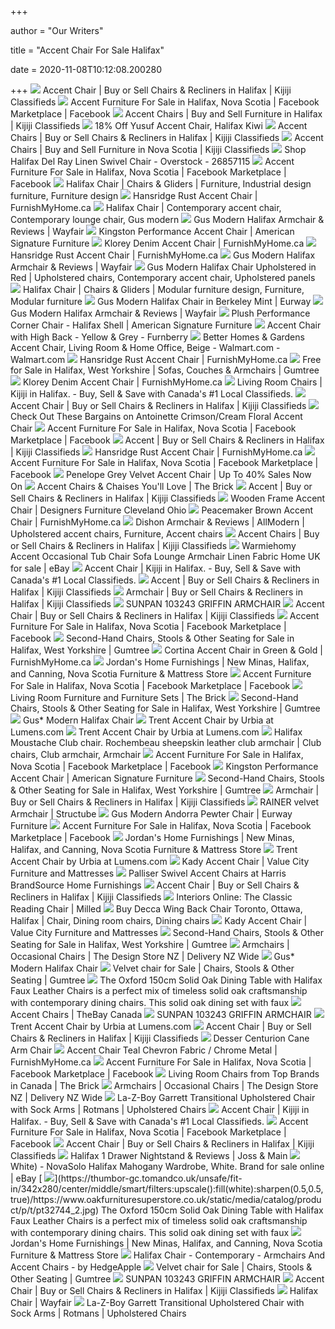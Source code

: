 +++
        
author = "Our Writers"
        
title = "Accent Chair For Sale Halifax"
        
date = 2020-11-08T10:12:08.200280
        
+++
[ ![](https://i.ebayimg.com/images/g/fjwAAOSwObdfmgDv/s-l200.jpg)](https://i.ebayimg.com/images/g/fjwAAOSwObdfmgDv/s-l200.jpg) Accent Chair | Buy or Sell Chairs & Recliners in Halifax | Kijiji  Classifieds
[ ![](https://lookaside.fbsbx.com/lookaside/crawler/media/?media_id=10159080563925337)](https://lookaside.fbsbx.com/lookaside/crawler/media/?media_id=10159080563925337) Accent Furniture For Sale in Halifax, Nova Scotia | Facebook Marketplace |  Facebook
[ ![](https://i.ebayimg.com/images/g/jbMAAOSwT3hfpdV0/s-l200.jpg)](https://i.ebayimg.com/images/g/jbMAAOSwT3hfpdV0/s-l200.jpg) Accent Chairs | Buy and Sell Furniture in Halifax | Kijiji Classifieds
[ ![](https://images.prod.meredith.com/product/6c33f79ad3feb590a62dc994b1495aea/1572690968719/l/39-accent-chair)](https://images.prod.meredith.com/product/6c33f79ad3feb590a62dc994b1495aea/1572690968719/l/39-accent-chair) 18% Off Yusuf Accent Chair, Halifax Kiwi
[ ![](https://i.ebayimg.com/images/g/gGkAAOSwVjdfpF2p/s-l200.jpg)](https://i.ebayimg.com/images/g/gGkAAOSwVjdfpF2p/s-l200.jpg) Accent Chairs | Buy or Sell Chairs & Recliners in Halifax | Kijiji  Classifieds
[ ![](https://i.ebayimg.com/images/g/tx8AAOSw3zJfoXT1/s-l200.jpg)](https://i.ebayimg.com/images/g/tx8AAOSw3zJfoXT1/s-l200.jpg) Accent Chairs | Buy and Sell Furniture in Nova Scotia | Kijiji Classifieds
[ ![](https://ak1.ostkcdn.com/images/products/26857115/Halifax-Del-Ray-Linen-Swivel-Chair-045b1a7c-3729-4f31-b6c8-d0825cf826ac.jpg)](https://ak1.ostkcdn.com/images/products/26857115/Halifax-Del-Ray-Linen-Swivel-Chair-045b1a7c-3729-4f31-b6c8-d0825cf826ac.jpg) Shop Halifax Del Ray Linen Swivel Chair - Overstock - 26857115
[ ![](https://lookaside.fbsbx.com/lookaside/crawler/media/?media_id=10224647455595794)](https://lookaside.fbsbx.com/lookaside/crawler/media/?media_id=10224647455595794) Accent Furniture For Sale in Halifax, Nova Scotia | Facebook Marketplace |  Facebook
[ ![](https://i.pinimg.com/originals/d3/37/0e/d3370e16424e9ed4fbdefe0f1488c670.jpg)](https://i.pinimg.com/originals/d3/37/0e/d3370e16424e9ed4fbdefe0f1488c670.jpg) Halifax Chair | Chairs & Gliders | Furniture, Industrial design furniture,  Furniture design
[ ![](https://www.furnishmyhome.ca/wp-content/uploads/A3000229-SIDE-SW.jpg)](https://www.furnishmyhome.ca/wp-content/uploads/A3000229-SIDE-SW.jpg) Hansridge Rust Accent Chair | FurnishMyHome.ca
[ ![](https://i.pinimg.com/originals/1e/47/ab/1e47ab3399922a29a2d461217655b173.jpg)](https://i.pinimg.com/originals/1e/47/ab/1e47ab3399922a29a2d461217655b173.jpg) Halifax Chair | Contemporary accent chair, Contemporary lounge chair, Gus  modern
[ ![](https://secure.img1-fg.wfcdn.com/im/45033585/compr-r85/9629/9629522/halifax-armchair.jpg)](https://secure.img1-fg.wfcdn.com/im/45033585/compr-r85/9629/9629522/halifax-armchair.jpg) Gus Modern Halifax Armchair & Reviews | Wayfair
[ ![](https://content.americansignaturefurniture.com/images/product/berkeley_light-brown_accent-chair_8726885_774794.jpg?impolicy=product-650x650)](https://content.americansignaturefurniture.com/images/product/berkeley_light-brown_accent-chair_8726885_774794.jpg?impolicy=product-650x650) Kingston Performance Accent Chair | American Signature Furniture
[ ![](https://www.furnishmyhome.ca/wp-content/uploads/36207-21-SW-scaled.jpg)](https://www.furnishmyhome.ca/wp-content/uploads/36207-21-SW-scaled.jpg) Klorey Denim Accent Chair | FurnishMyHome.ca
[ ![](https://www.furnishmyhome.ca/wp-content/uploads/A3000229-BACK-SW.jpg)](https://www.furnishmyhome.ca/wp-content/uploads/A3000229-BACK-SW.jpg) Hansridge Rust Accent Chair | FurnishMyHome.ca
[ ![](https://secure.img1-fg.wfcdn.com/im/74792720/resize-h800-w800%5Ecompr-r85/5049/50490274/Halifax+Armchair.jpg)](https://secure.img1-fg.wfcdn.com/im/74792720/resize-h800-w800%5Ecompr-r85/5049/50490274/Halifax+Armchair.jpg) Gus Modern Halifax Armchair & Reviews | Wayfair
[ ![](https://i.pinimg.com/originals/7a/51/29/7a5129184c71edd758f62ecbed9892e7.png)](https://i.pinimg.com/originals/7a/51/29/7a5129184c71edd758f62ecbed9892e7.png) Gus Modern Halifax Chair Upholstered in Red | Upholstered chairs,  Contemporary accent chair, Upholstered panels
[ ![](https://i.pinimg.com/originals/c8/11/53/c811530cce82b1b76c1f0b6be7b4886a.jpg)](https://i.pinimg.com/originals/c8/11/53/c811530cce82b1b76c1f0b6be7b4886a.jpg) Halifax Chair | Chairs & Gliders | Modular furniture design, Furniture,  Modular furniture
[ ![](https://www.collectichome.com/Shared/Images/Product/Halifax-Chair-Berkeley-Mint/halifax-chair-berkeley-mint.jpg)](https://www.collectichome.com/Shared/Images/Product/Halifax-Chair-Berkeley-Mint/halifax-chair-berkeley-mint.jpg) Gus Modern Halifax Chair in Berkeley Mint | Eurway
[ ![](https://secure.img1-fg.wfcdn.com/im/55598694/resize-h800-w800%5Ecompr-r85/9629/9629353/Halifax+Armchair.jpg)](https://secure.img1-fg.wfcdn.com/im/55598694/resize-h800-w800%5Ecompr-r85/9629/9629353/Halifax+Armchair.jpg) Gus Modern Halifax Armchair & Reviews | Wayfair
[ ![](https://content.americansignaturefurniture.com/images/product/plush_light-brown_corner-chair_8707485_774683.jpg?impolicy=product-1170x1170)](https://content.americansignaturefurniture.com/images/product/plush_light-brown_corner-chair_8707485_774683.jpg?impolicy=product-1170x1170) Plush Performance Corner Chair - Halifax Shell | American Signature  Furniture
[ ![](https://cdn.shopify.com/s/files/1/2712/3828/products/Accent_Chair_-_05_2048x.jpg?v=1573496512)](https://cdn.shopify.com/s/files/1/2712/3828/products/Accent_Chair_-_05_2048x.jpg?v=1573496512) Accent Chair with High Back - Yellow & Grey - Furnberry
[ ![](https://i5.walmartimages.com/asr/bf4ff995-b730-418e-a78f-1013465d4786.86febdcc37a75a289a2d9b065f1d32e4.jpeg?odnWidth=612&odnHeight=612&odnBg=ffffff)](https://i5.walmartimages.com/asr/bf4ff995-b730-418e-a78f-1013465d4786.86febdcc37a75a289a2d9b065f1d32e4.jpeg?odnWidth=612&odnHeight=612&odnBg=ffffff) Better Homes & Gardens Accent Chair, Living Room & Home Office, Beige -  Walmart.com - Walmart.com
[ ![](https://www.furnishmyhome.ca/wp-content/uploads/A3000229.jpg)](https://www.furnishmyhome.ca/wp-content/uploads/A3000229.jpg) Hansridge Rust Accent Chair | FurnishMyHome.ca
[ ![](https://i.ebayimg.com/00/s/ODAwWDM4OQ==/z/TP8AAOSw1PZfa0j0/$_118.PNG)](https://i.ebayimg.com/00/s/ODAwWDM4OQ==/z/TP8AAOSw1PZfa0j0/$_118.PNG) Free for Sale in Halifax, West Yorkshire | Sofas, Couches & Armchairs |  Gumtree
[ ![](https://www.furnishmyhome.ca/wp-content/uploads/36207-21.jpg)](https://www.furnishmyhome.ca/wp-content/uploads/36207-21.jpg) Klorey Denim Accent Chair | FurnishMyHome.ca
[ ![](https://i.ebayimg.com/images/g/JHMAAOSweiZfpCQf/s-l200.jpg)](https://i.ebayimg.com/images/g/JHMAAOSweiZfpCQf/s-l200.jpg) Living Room Chairs | Kijiji in Halifax. - Buy, Sell & Save with Canada's #1  Local Classifieds.
[ ![](https://i.ebayimg.com/images/g/SskAAOSws9dfixrK/s-l200.jpg)](https://i.ebayimg.com/images/g/SskAAOSws9dfixrK/s-l200.jpg) Accent Chair | Buy or Sell Chairs & Recliners in Halifax | Kijiji  Classifieds
[ ![](https://images.prod.meredith.com/product/3932fce3587a3290bb2b88b588d0815d/1576924471485/l/antoinette-crimson-cream-floral-accent-chair)](https://images.prod.meredith.com/product/3932fce3587a3290bb2b88b588d0815d/1576924471485/l/antoinette-crimson-cream-floral-accent-chair) Check Out These Bargains on Antoinette Crimson/Cream Floral Accent Chair
[ ![](https://lookaside.fbsbx.com/lookaside/crawler/media/?media_id=4569926649744208)](https://lookaside.fbsbx.com/lookaside/crawler/media/?media_id=4569926649744208) Accent Furniture For Sale in Halifax, Nova Scotia | Facebook Marketplace |  Facebook
[ ![](https://i.ebayimg.com/00/s/MTYwMFgxMjAw/z/kl0AAOSwqQpd3oIy/$_35.JPG)](https://i.ebayimg.com/00/s/MTYwMFgxMjAw/z/kl0AAOSwqQpd3oIy/$_35.JPG) Accent | Buy or Sell Chairs & Recliners in Halifax | Kijiji Classifieds
[ ![](https://www.furnishmyhome.ca/wp-content/uploads/A3000229-HEAD-ON-SW.jpg)](https://www.furnishmyhome.ca/wp-content/uploads/A3000229-HEAD-ON-SW.jpg) Hansridge Rust Accent Chair | FurnishMyHome.ca
[ ![](https://lookaside.fbsbx.com/lookaside/crawler/media/?media_id=10164367571300125)](https://lookaside.fbsbx.com/lookaside/crawler/media/?media_id=10164367571300125) Accent Furniture For Sale in Halifax, Nova Scotia | Facebook Marketplace |  Facebook
[ ![](https://www.newbyhouseinteriors.co.uk/media/catalog/product/cache/1/image/830x830/9df78eab33525d08d6e5fb8d27136e95/5/3/53555-belsize_grey_velvet-19-07-2018_day_15_5808.jpg)](https://www.newbyhouseinteriors.co.uk/media/catalog/product/cache/1/image/830x830/9df78eab33525d08d6e5fb8d27136e95/5/3/53555-belsize_grey_velvet-19-07-2018_day_15_5808.jpg) Penelope Grey Velvet Accent Chair | Up To 40% Sales Now On
[ ![](https://cdn.shopify.com/s/files/1/2660/5202/products/ARNIORAC_AC_25c2de5d-2ec0-4fa4-9687-37cfc036fdaa_400x.jpg?v=1598897581)](https://cdn.shopify.com/s/files/1/2660/5202/products/ARNIORAC_AC_25c2de5d-2ec0-4fa4-9687-37cfc036fdaa_400x.jpg?v=1598897581) Accent Chairs & Chaises You'll Love | The Brick
[ ![](https://i.ebayimg.com/00/s/MTIwMFgxNjAw/z/f~AAAOSw9xJd3yec/$_35.JPG)](https://i.ebayimg.com/00/s/MTIwMFgxNjAw/z/f~AAAOSw9xJd3yec/$_35.JPG) Accent | Buy or Sell Chairs & Recliners in Halifax | Kijiji Classifieds
[ ![](https://www.designerstouchcleveland.com/wp-content/uploads/2019/12/A1150-2.jpg)](https://www.designerstouchcleveland.com/wp-content/uploads/2019/12/A1150-2.jpg) Wooden Frame Accent Chair | Designers Furniture Cleveland Ohio
[ ![](https://www.furnishmyhome.ca/wp-content/uploads/A3000029-SW.jpg)](https://www.furnishmyhome.ca/wp-content/uploads/A3000029-SW.jpg) Peacemaker Brown Accent Chair | FurnishMyHome.ca
[ ![](https://i.pinimg.com/originals/3c/89/34/3c89343af264494643d8057bff800ee2.jpg)](https://i.pinimg.com/originals/3c/89/34/3c89343af264494643d8057bff800ee2.jpg) Dishon Armchair & Reviews | AllModern | Upholstered accent chairs, Furniture,  Accent chairs
[ ![](https://i.ebayimg.com/images/g/PD8AAOSwwdRfo~03/s-l200.jpg)](https://i.ebayimg.com/images/g/PD8AAOSwwdRfo~03/s-l200.jpg) Accent Chairs | Buy or Sell Chairs & Recliners in Halifax | Kijiji  Classifieds
[ ![](https://i.ebayimg.com/images/g/T9YAAOSw6rFfWIn~/s-l640.jpg)](https://i.ebayimg.com/images/g/T9YAAOSw6rFfWIn~/s-l640.jpg) Warmiehomy Accent Occasional Tub Chair Sofa Lounge Armchair Linen Fabric  Home UK for sale | eBay
[ ![](https://i.ebayimg.com/images/g/rswAAOSw3lRfeNdt/s-l200.jpg)](https://i.ebayimg.com/images/g/rswAAOSw3lRfeNdt/s-l200.jpg) Accent Chair | Kijiji in Halifax. - Buy, Sell & Save with Canada's #1 Local  Classifieds.
[ ![](https://i.ebayimg.com/00/s/MTYwMFgxMjAw/z/2i4AAOSwKhpd3oPx/$_35.JPG)](https://i.ebayimg.com/00/s/MTYwMFgxMjAw/z/2i4AAOSwKhpd3oPx/$_35.JPG) Accent | Buy or Sell Chairs & Recliners in Halifax | Kijiji Classifieds
[ ![](https://i.ebayimg.com/images/g/g~0AAOSwRk5fmVs3/s-l200.jpg)](https://i.ebayimg.com/images/g/g~0AAOSwRk5fmVs3/s-l200.jpg) Armchair | Buy or Sell Chairs & Recliners in Halifax | Kijiji Classifieds
[ ![](https://mokohome.ca/wordpress/wp-content/uploads/2019/01/products-103243.jpg)](https://mokohome.ca/wordpress/wp-content/uploads/2019/01/products-103243.jpg) SUNPAN 103243 GRIFFIN ARMCHAIR
[ ![](https://i.ebayimg.com/images/g/nzsAAOSwq4tfbI-g/s-l200.jpg)](https://i.ebayimg.com/images/g/nzsAAOSwq4tfbI-g/s-l200.jpg) Accent Chair | Buy or Sell Chairs & Recliners in Halifax | Kijiji  Classifieds
[ ![](https://lookaside.fbsbx.com/lookaside/crawler/media/?media_id=10158345408931140)](https://lookaside.fbsbx.com/lookaside/crawler/media/?media_id=10158345408931140) Accent Furniture For Sale in Halifax, Nova Scotia | Facebook Marketplace |  Facebook
[ ![](https://i.ebayimg.com/00/s/MTAwMFgxMDAw/z/C-0AAOSwOghfpGU6/$_99.JPG)](https://i.ebayimg.com/00/s/MTAwMFgxMDAw/z/C-0AAOSwOghfpGU6/$_99.JPG) Second-Hand Chairs, Stools & Other Seating for Sale in Halifax, West  Yorkshire | Gumtree
[ ![](https://www.furnishmyhome.ca/wp-content/uploads/403-433GRN_3.jpg)](https://www.furnishmyhome.ca/wp-content/uploads/403-433GRN_3.jpg) Cortina Accent Chair in Green & Gold | FurnishMyHome.ca
[ ![](https://images.furnituredealer.net/img/dealer/40179/slideshow/0cd69eda1fd24133901e03bdd0a1c9b7.jpg)](https://images.furnituredealer.net/img/dealer/40179/slideshow/0cd69eda1fd24133901e03bdd0a1c9b7.jpg) Jordan's Home Furnishings | New Minas, Halifax, and Canning, Nova Scotia  Furniture & Mattress Store
[ ![](https://lookaside.fbsbx.com/lookaside/crawler/media/?media_id=10157518368738045)](https://lookaside.fbsbx.com/lookaside/crawler/media/?media_id=10157518368738045) Accent Furniture For Sale in Halifax, Nova Scotia | Facebook Marketplace |  Facebook
[ ![](https://cdn.shopify.com/s/files/1/2660/5202/products/fyn9ve3ytuaptlkttrmn_400x.jpg?v=1598896582)](https://cdn.shopify.com/s/files/1/2660/5202/products/fyn9ve3ytuaptlkttrmn_400x.jpg?v=1598896582) Living Room Furniture and Furniture Sets | The Brick
[ ![](https://i.ebayimg.com/00/s/MTAyNFg3Njg=/z/8yMAAOSwIwtfoGs1/$_99.JPG)](https://i.ebayimg.com/00/s/MTAyNFg3Njg=/z/8yMAAOSwIwtfoGs1/$_99.JPG) Second-Hand Chairs, Stools & Other Seating for Sale in Halifax, West  Yorkshire | Gumtree
[ ![](https://grshop.com/media/catalog/product/cache/1/image/1800x/040ec09b1e35df139433887a97daa66f/h/a/halifax_chair_-_huron_ivory1.jpg)](https://grshop.com/media/catalog/product/cache/1/image/1800x/040ec09b1e35df139433887a97daa66f/h/a/halifax_chair_-_huron_ivory1.jpg) Gus* Modern Halifax Chair
[ ![](https://images.lumens.com/is/image/Lumens/RBIP207606_alt04?$Lumens.com-600$)](https://images.lumens.com/is/image/Lumens/RBIP207606_alt04?$Lumens.com-600$) Trent Accent Chair by Urbia at Lumens.com
[ ![](https://images.lumens.com/is/image/Lumens/RBIP207606_alt01?$Lumens.com-600$)](https://images.lumens.com/is/image/Lumens/RBIP207606_alt01?$Lumens.com-600$) Trent Accent Chair by Urbia at Lumens.com
[ ![](https://i.pinimg.com/originals/22/74/3b/22743b638a26520164eb760aa3d6a442.jpg)](https://i.pinimg.com/originals/22/74/3b/22743b638a26520164eb760aa3d6a442.jpg) Halifax Moustache Club chair. Rochembeau sheepskin leather club armchair |  Club chairs, Club armchair, Armchair
[ ![](https://lookaside.fbsbx.com/lookaside/crawler/media/?media_id=10102843954101701)](https://lookaside.fbsbx.com/lookaside/crawler/media/?media_id=10102843954101701) Accent Furniture For Sale in Halifax, Nova Scotia | Facebook Marketplace |  Facebook
[ ![](https://content.americansignaturefurniture.com/images/product/berkeley_light-brown_accent-chair_8726885_774795.jpg?impolicy=product-650x650)](https://content.americansignaturefurniture.com/images/product/berkeley_light-brown_accent-chair_8726885_774795.jpg?impolicy=product-650x650) Kingston Performance Accent Chair | American Signature Furniture
[ ![](https://i.ebayimg.com/00/s/NzY4WDEwMjQ=/z/WMAAAOSwZq9fnXly/$_99.JPG)](https://i.ebayimg.com/00/s/NzY4WDEwMjQ=/z/WMAAAOSwZq9fnXly/$_99.JPG) Second-Hand Chairs, Stools & Other Seating for Sale in Halifax, West  Yorkshire | Gumtree
[ ![](https://i.ebayimg.com/images/g/EkIAAOSw-AlfoZaw/s-l200.jpg)](https://i.ebayimg.com/images/g/EkIAAOSw-AlfoZaw/s-l200.jpg) Armchair | Buy or Sell Chairs & Recliners in Halifax | Kijiji Classifieds
[ ![](https://res.cloudinary.com/dl4kbu5ol/image/upload/w_450/images/0/1/01-27.22.62.22_armchair_rainer-27.22.62.22.jpg)](https://res.cloudinary.com/dl4kbu5ol/image/upload/w_450/images/0/1/01-27.22.62.22_armchair_rainer-27.22.62.22.jpg) RAINER velvet Armchair | Structube
[ ![](https://www.eurway.com/Shared/Images/Product/Halifax-Chair-Andorra-Pewter/halifax-chair-andorra-pewter.jpg)](https://www.eurway.com/Shared/Images/Product/Halifax-Chair-Andorra-Pewter/halifax-chair-andorra-pewter.jpg) Gus Modern Andorra Pewter Chair | Eurway Furniture
[ ![](https://lookaside.fbsbx.com/lookaside/crawler/media/?media_id=10157796684057648)](https://lookaside.fbsbx.com/lookaside/crawler/media/?media_id=10157796684057648) Accent Furniture For Sale in Halifax, Nova Scotia | Facebook Marketplace |  Facebook
[ ![](https://imageresizer.furnituredealer.net/img/remote/images.furnituredealer.net/img/products%2Fpalliser%2Fcolor%2Flincoln--260191798_41027-49-b1.jpg?width=350&height=450&scale=canvas&trim.threshold=80&mode=crop&anchor=middleleft)](https://imageresizer.furnituredealer.net/img/remote/images.furnituredealer.net/img/products%2Fpalliser%2Fcolor%2Flincoln--260191798_41027-49-b1.jpg?width=350&height=450&scale=canvas&trim.threshold=80&mode=crop&anchor=middleleft) Jordan's Home Furnishings | New Minas, Halifax, and Canning, Nova Scotia  Furniture & Mattress Store
[ ![](https://images.lumens.com/is/image/Lumens/RBIP207606_alt02?$Lumens.com-600$)](https://images.lumens.com/is/image/Lumens/RBIP207606_alt02?$Lumens.com-600$) Trent Accent Chair by Urbia at Lumens.com
[ ![](https://content.americansignaturefurniture.com/ProductImages/0/tallulah_gray_accent-chair_8779538_775140.jpg?impolicy=product-320x320)](https://content.americansignaturefurniture.com/ProductImages/0/tallulah_gray_accent-chair_8779538_775140.jpg?impolicy=product-320x320) Kady Accent Chair | Value City Furniture and Mattresses
[ ![](https://imgres.tailbase.com/rzdimg/prods/400/400089_1.jpg)](https://imgres.tailbase.com/rzdimg/prods/400/400089_1.jpg) Palliser Swivel Accent Chairs at Harris BrandSource Home Furnishings
[ ![](https://i.ebayimg.com/images/g/mlkAAOSwUxBfVmbI/s-l200.jpg)](https://i.ebayimg.com/images/g/mlkAAOSwUxBfVmbI/s-l200.jpg) Accent Chair | Buy or Sell Chairs & Recliners in Halifax | Kijiji  Classifieds
[ ![](https://images.milled.com/2020-07-15/pxkOo8cYNdFdxlm6/p836CXNn6izY.png)](https://images.milled.com/2020-07-15/pxkOo8cYNdFdxlm6/p836CXNn6izY.png) Interiors Online: The Classic Reading Chair | Milled
[ ![](https://i.pinimg.com/originals/d8/8b/18/d88b186c1ccf2b5ecda76db068aaf4c9.jpg)](https://i.pinimg.com/originals/d8/8b/18/d88b186c1ccf2b5ecda76db068aaf4c9.jpg) Buy Decca Wing Back Chair Toronto, Ottawa, Halifax | Chair, Dining room  chairs, Dining chairs
[ ![](https://content.valuecityfurniture.com/images/product/tallulah_gray_accent-chair_8779556_775239.jpg)](https://content.valuecityfurniture.com/images/product/tallulah_gray_accent-chair_8779556_775239.jpg) Kady Accent Chair | Value City Furniture and Mattresses
[ ![](https://i.ebayimg.com/00/s/NzY4WDEwMjQ=/z/va8AAOSwlXJfmo1C/$_99.JPG)](https://i.ebayimg.com/00/s/NzY4WDEwMjQ=/z/va8AAOSwlXJfmo1C/$_99.JPG) Second-Hand Chairs, Stools & Other Seating for Sale in Halifax, West  Yorkshire | Gumtree
[ ![](https://cdn.shopify.com/s/files/1/1829/9157/products/pre-order-halifax-occasional-chairarmchairs-and-occasional-chairs-26710967_large.jpg?v=1596643402)](https://cdn.shopify.com/s/files/1/1829/9157/products/pre-order-halifax-occasional-chairarmchairs-and-occasional-chairs-26710967_large.jpg?v=1596643402) Armchairs | Occasional Chairs | The Design Store NZ | Delivery NZ Wide
[ ![](https://grshop.com/media/catalog/product/cache/1/image/1800x/040ec09b1e35df139433887a97daa66f/h/a/halifax_chair_-_huron_ivory2.jpg)](https://grshop.com/media/catalog/product/cache/1/image/1800x/040ec09b1e35df139433887a97daa66f/h/a/halifax_chair_-_huron_ivory2.jpg) Gus* Modern Halifax Chair
[ ![](https://i.ebayimg.com/00/s/MTAyNFg3Njg=/z/SzMAAOSwtDNfpH60/$_99.JPG)](https://i.ebayimg.com/00/s/MTAyNFg3Njg=/z/SzMAAOSwtDNfpH60/$_99.JPG) Velvet chair for Sale | Chairs, Stools & Other Seating | Gumtree
[ ![](https://thumbor-gc.tomandco.uk/unsafe/500x500/https://www.oakfurnituresuperstore.co.uk/static/media/catalog/product/o/x/ox-150-hal-faux_1_.jpg)](https://thumbor-gc.tomandco.uk/unsafe/500x500/https://www.oakfurnituresuperstore.co.uk/static/media/catalog/product/o/x/ox-150-hal-faux_1_.jpg) The Oxford 150cm Solid Oak Dining Table with Halifax Faux Leather Chairs is  a perfect mix of timeless solid oak craftsmanship with contemporary dining  chairs. This solid oak dining set with faux
[ ![](https://image.s5a.com/is/image/TheBay/400909428125_main?wid=233&hei=310&qlt=90&resMode=sharp2&op_usm=1.2,1,6,0)](https://image.s5a.com/is/image/TheBay/400909428125_main?wid=233&hei=310&qlt=90&resMode=sharp2&op_usm=1.2,1,6,0) Accent Chairs | TheBay Canada
[ ![](https://mokohome.ca/wordpress/wp-content/uploads/2019/01/products-103243_3.jpg)](https://mokohome.ca/wordpress/wp-content/uploads/2019/01/products-103243_3.jpg) SUNPAN 103243 GRIFFIN ARMCHAIR
[ ![](https://images.lumens.com/is/image/Lumens/RBIP207606_alt05?$Lumens.com-600$)](https://images.lumens.com/is/image/Lumens/RBIP207606_alt05?$Lumens.com-600$) Trent Accent Chair by Urbia at Lumens.com
[ ![](https://i.ebayimg.com/images/g/WjkAAOSwtF1fkb01/s-l200.jpg)](https://i.ebayimg.com/images/g/WjkAAOSwtF1fkb01/s-l200.jpg) Accent Chair | Buy or Sell Chairs & Recliners in Halifax | Kijiji  Classifieds
[ ![](https://www.newbyhouseinteriors.co.uk/media/catalog/product/cache/1/image/830x830/9df78eab33525d08d6e5fb8d27136e95/c/e/centurion_2_chair_in_oatmeal_2.jpg)](https://www.newbyhouseinteriors.co.uk/media/catalog/product/cache/1/image/830x830/9df78eab33525d08d6e5fb8d27136e95/c/e/centurion_2_chair_in_oatmeal_2.jpg) Desser Centurion Cane Arm Chair
[ ![](https://www.furnishmyhome.ca/wp-content/uploads/i_8136.jpg)](https://www.furnishmyhome.ca/wp-content/uploads/i_8136.jpg) Accent Chair Teal Chevron Fabric / Chrome Metal | FurnishMyHome.ca
[ ![](https://lookaside.fbsbx.com/lookaside/crawler/media/?media_id=10158290764438141)](https://lookaside.fbsbx.com/lookaside/crawler/media/?media_id=10158290764438141) Accent Furniture For Sale in Halifax, Nova Scotia | Facebook Marketplace |  Facebook
[ ![](https://cdn.shopify.com/s/files/1/2660/5202/products/ikrgv5a1lmytdvcvrsh0_400x.jpg?v=1598896473)](https://cdn.shopify.com/s/files/1/2660/5202/products/ikrgv5a1lmytdvcvrsh0_400x.jpg?v=1598896473) Living Room Chairs from Top Brands in Canada | The Brick
[ ![](https://cdn.shopify.com/s/files/1/1829/9157/products/halifax-occasional-chairarmchairs-and-occasional-chairs-26710653_large.jpg?v=1594499169)](https://cdn.shopify.com/s/files/1/1829/9157/products/halifax-occasional-chairarmchairs-and-occasional-chairs-26710653_large.jpg?v=1594499169) Armchairs | Occasional Chairs | The Design Store NZ | Delivery NZ Wide
[ ![](https://imageresizer.furnituredealer.net/img/remote/images.furnituredealer.net/img/products%2Fla-z-boy%2Fcolor%2Fnatalie%20491_230491-d160662-b9onfnvm_vu23mste7_cvhq.jpg?width=878&height=600&scale=both&trim.threshold=80)](https://imageresizer.furnituredealer.net/img/remote/images.furnituredealer.net/img/products%2Fla-z-boy%2Fcolor%2Fnatalie%20491_230491-d160662-b9onfnvm_vu23mste7_cvhq.jpg?width=878&height=600&scale=both&trim.threshold=80) La-Z-Boy Garrett Transitional Upholstered Chair with Sock Arms | Rotmans |  Upholstered Chairs
[ ![](https://i.ebayimg.com/images/g/2pAAAOSwAf5feMGZ/s-l200.jpg)](https://i.ebayimg.com/images/g/2pAAAOSwAf5feMGZ/s-l200.jpg) Accent Chair | Kijiji in Halifax. - Buy, Sell & Save with Canada's #1 Local  Classifieds.
[ ![](https://lookaside.fbsbx.com/lookaside/crawler/media/?media_id=10163946174425237)](https://lookaside.fbsbx.com/lookaside/crawler/media/?media_id=10163946174425237) Accent Furniture For Sale in Halifax, Nova Scotia | Facebook Marketplace |  Facebook
[ ![](https://i.ebayimg.com/images/g/WU4AAOSwrNBflX6V/s-l200.jpg)](https://i.ebayimg.com/images/g/WU4AAOSwrNBflX6V/s-l200.jpg) Accent Chair | Buy or Sell Chairs & Recliners in Halifax | Kijiji  Classifieds
[ ![](https://secure.img1-fg.wfcdn.com/im/70414006/compr-r85/5475/54756889/halifax-1-drawer-nightstand.jpg)](https://secure.img1-fg.wfcdn.com/im/70414006/compr-r85/5475/54756889/halifax-1-drawer-nightstand.jpg) Halifax 1 Drawer Nightstand & Reviews | Joss & Main
[ ![](https://i.ebayimg.com/images/g/AiwAAOSweYhfFeg-/s-l640.jpg)](https://i.ebayimg.com/images/g/AiwAAOSweYhfFeg-/s-l640.jpg) White) - NovaSolo Halifax Mahogany Wardrobe, White. Brand for sale online |  eBay
[ ![](https://thumbor-gc.tomandco.uk/unsafe/fit-in/342x280/center/middle/smart/filters:upscale():fill(white):sharpen(0.5,0.5,true)/https://www.oakfurnituresuperstore.co.uk/static/media/catalog/product/p/t/pt32744_2.jpg)](https://thumbor-gc.tomandco.uk/unsafe/fit-in/342x280/center/middle/smart/filters:upscale():fill(white):sharpen(0.5,0.5,true)/https://www.oakfurnituresuperstore.co.uk/static/media/catalog/product/p/t/pt32744_2.jpg) The Oxford 150cm Solid Oak Dining Table with Halifax Faux Leather Chairs is  a perfect mix of timeless solid oak craftsmanship with contemporary dining  chairs. This solid oak dining set with faux
[ ![](https://imageresizer.furnituredealer.net/img/remote/images.furnituredealer.net/img/products%2Fla-z-boy%2Fcolor%2Ftripoli-1445605977_p10713%20lb143507-b1.jpg?width=350&height=450&scale=canvas&trim.threshold=80&mode=crop&anchor=middleleft)](https://imageresizer.furnituredealer.net/img/remote/images.furnituredealer.net/img/products%2Fla-z-boy%2Fcolor%2Ftripoli-1445605977_p10713%20lb143507-b1.jpg?width=350&height=450&scale=canvas&trim.threshold=80&mode=crop&anchor=middleleft) Jordan's Home Furnishings | New Minas, Halifax, and Canning, Nova Scotia  Furniture & Mattress Store
[ ![](https://st.hzcdn.com/fimgs/79a190100c2e1664_4264-w300-h300-b1-p0--.jpg)](https://st.hzcdn.com/fimgs/79a190100c2e1664_4264-w300-h300-b1-p0--.jpg) Halifax Chair - Contemporary - Armchairs And Accent Chairs - by HedgeApple
[ ![](https://i.ebayimg.com/00/s/MTAyNFg3Njg=/z/r40AAOSwrglfpH4f/$_99.JPG)](https://i.ebayimg.com/00/s/MTAyNFg3Njg=/z/r40AAOSwrglfpH4f/$_99.JPG) Velvet chair for Sale | Chairs, Stools & Other Seating | Gumtree
[ ![](https://mokohome.ca/wordpress/wp-content/uploads/2019/01/products-103243_6.jpg)](https://mokohome.ca/wordpress/wp-content/uploads/2019/01/products-103243_6.jpg) SUNPAN 103243 GRIFFIN ARMCHAIR
[ ![](https://i.ebayimg.com/images/g/dWUAAOSwvrFflHrY/s-l200.jpg)](https://i.ebayimg.com/images/g/dWUAAOSwvrFflHrY/s-l200.jpg) Accent Chair | Buy or Sell Chairs & Recliners in Halifax | Kijiji  Classifieds
[ ![](https://secure.img1-fg.wfcdn.com/im/86058828/resize-h310-w310%5Ecompr-r85/1279/127966765/halifax-mouthwatering-amazing-decorative-square-pillow-cover-insert.jpg)](https://secure.img1-fg.wfcdn.com/im/86058828/resize-h310-w310%5Ecompr-r85/1279/127966765/halifax-mouthwatering-amazing-decorative-square-pillow-cover-insert.jpg) Halifax Chair | Wayfair
[ ![](https://imageresizer.furnituredealer.net/img/remote/images.furnituredealer.net/img/products%2Fla-z-boy%2Fcolor%2Fnatalie%20491_230491-d160662-btmcuvk8f_021jjahrfnt6a.jpg?width=878&height=600&scale=both&trim.threshold=80)](https://imageresizer.furnituredealer.net/img/remote/images.furnituredealer.net/img/products%2Fla-z-boy%2Fcolor%2Fnatalie%20491_230491-d160662-btmcuvk8f_021jjahrfnt6a.jpg?width=878&height=600&scale=both&trim.threshold=80) La-Z-Boy Garrett Transitional Upholstered Chair with Sock Arms | Rotmans |  Upholstered Chairs
